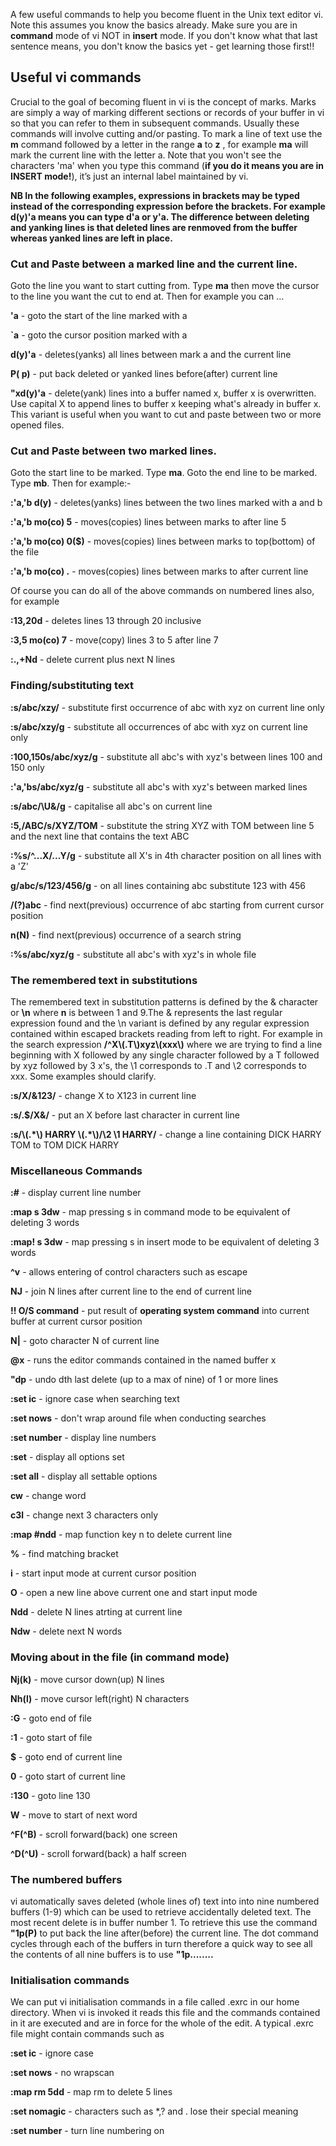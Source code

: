 A few useful commands to help you become fluent in the Unix text editor vi. Note this 
assumes you know the basics already. Make sure you are in **command** mode of vi NOT in **insert** mode. 
If you don't know what that last sentence means, you don't know the basics yet - get learning 
those first!!

<h2>Useful vi commands</h2>

Crucial to the goal of becoming fluent in vi is the concept of marks. Marks are
simply a way of marking different sections or records of your buffer in vi so that you 
can refer to them in subsequent commands. Usually these commands will involve cutting 
and/or pasting. To mark a line of text use the **m** command followed by a letter in the range
**a** to **z** , for example  **ma** will mark the current line with the letter a. Note
that you won't see the characters 'ma' when you type this command (**if you do it means 
you are in INSERT mode!**), it’s just an internal label maintained by vi. 

**NB In the following examples, expressions in brackets may be typed instead of the
corresponding expression before the brackets. For example d(y)'a means you can
type d'a or y'a. The difference between deleting and yanking lines is that 
deleted lines are renmoved from the buffer whereas yanked lines are left in place.**


<h3>Cut and Paste between a marked line and the current line.</h3>

Goto the line you want to start cutting from. Type **ma** then move the cursor to
the line you want the cut to end at. Then for example you can ... 

**'a** - goto the start of the line marked with a

**\`a** - goto the cursor position marked with a

**d(y)'a** - deletes(yanks) all lines between mark a and the current line

**P( p)**  - put back deleted or yanked lines before(after) current line

**"xd(y)'a** - delete(yank) lines into a buffer named x, buffer x is
overwritten. Use capital X to append lines to buffer x keeping what's already 
in buffer x. This variant is useful when you want to cut and paste between
two or more opened files.


<h3>Cut and Paste between two marked lines.</h3>

Goto the start line to be marked. Type **ma**. Goto the end line to be marked. Type **mb**. Then
for example:-

**:'a,'b d(y)** - deletes(yanks) lines between the two lines marked with a and b

**:'a,'b mo(co) 5** - moves(copies) lines between marks to after line 5

**:'a,'b mo(co) 0(\$)** - moves(copies) lines between marks to top(bottom) of the file

**:'a,'b mo(co) .** - moves(copies) lines between marks to after current line

Of course you can do all of the above commands on numbered lines also, for example

**:13,20d** - deletes lines 13 through 20 inclusive

**:3,5 mo(co) 7** -  move(copy) lines 3 to 5 after line 7

**:.,+Nd** - delete current plus next N lines 

<h3>Finding/substituting text</h3>

**:s/abc/xzy/** - substitute first occurrence of abc with xyz on current line only

**:s/abc/xzy/g** - substitute all occurrences of abc with xyz on current line only

**:100,150s/abc/xyz/g** - substitute all abc's with xyz's between lines 100 and 150 only

**:'a,'bs/abc/xyz/g** - substitute all abc's with xyz's between marked lines

**:s/abc/\\U&/g** - capitalise all abc's on current line

**:5,/ABC/s/XYZ/TOM** - substitute the string XYZ with TOM between line 5 and the next line that contains the text ABC 

**:%s/^...X/...Y/g** - substitute all X's in 4th character position on all lines with a 'Z'

**g/abc/s/123/456/g** - on all lines containing abc substitute 123 with 456

**/(?)abc** - find next(previous) occurrence of abc starting from current cursor position

**n(N)** - find next(previous) occurrence of a search string

**:%s/abc/xyz/g** - substitute all abc's with xyz's in whole file


<h3>The remembered text in substitutions</h3>

The remembered text in substitution patterns is defined by the & character or
**\\n** where **n** is between 1 and 9.The & represents the last regular
expression found and the \\n variant is defined by any regular expression
contained within escaped brackets reading from left to right. For example in the
search expression **/\^X\\(.T\\)xyz\\(xxx\\)** where we are trying to find a line
beginning with X followed by any single character followed by a T followed by
xyz followed by 3 x's, the \\1 corresponds to .T and \\2 corresponds to xxx.
Some examples should clarify.

**:s/X/&123/** - change X to X123 in current line

**:s/.\$/X&/** - put an X before last character in current line

**:s/\\(.\*\\) HARRY \\(.\*\\)/\\2 \\1 HARRY/** - change a line containing DICK HARRY TOM to TOM DICK HARRY


<h3>Miscellaneous Commands</h3>

**:\#** - display current line number

**:map s 3dw** - map pressing s in command mode to be equivalent of deleting 3 words

**:map! s 3dw** - map pressing s in insert mode to be equivalent of deleting 3 words

**\^v** - allows entering of control characters such as escape

**NJ** - join N lines after current line to the end of current line

**!! O/S command** - put result of **operating system command** into current buffer at current
cursor position

**N\|** - goto character N of current line

**\@x** - runs the editor commands contained in the named buffer x

**"dp** - undo dth last delete (up to a max of nine) of 1 or more lines

**:set ic** - ignore case when searching text

**:set nows** - don't wrap around file when conducting searches

**:set number** - display line numbers

**:set** - display all options set

**:set all** - display all settable options

**cw** - change word

**c3l** - change next 3 characters only

**:map \#ndd** - map function key n to delete current line

**%** - find matching bracket

**i** - start input mode at current cursor position

**O** - open a new line above current one and start input mode

**Ndd** - delete N lines atrting at current line

**Ndw** - delete next N words

<h3>Moving about in the file  (in command mode)</h3>

**Nj(k)** - move cursor down(up) N lines

**Nh(l)** - move cursor left(right) N characters

**:G** - goto end of file

**:1** - goto start of file

**\$** - goto end of current line

**0** - goto start of current line

**:130** - goto line 130

**W** - move to start of next word

**\^F(^B)** - scroll forward(back) one screen

**\^D(^U)** - scroll forward(back) a half screen


<h3>The numbered buffers</h3>

vi automatically saves deleted (whole lines of) text into into nine numbered
buffers (1-9) which can be used to retrieve accidentally deleted text. The most
recent delete is in buffer number 1. To retrieve this use the command **"1p(P)** to
put back the line after(before) the current line. The dot command cycles through
each of the buffers in turn therefore a quick way to see all the contents of all
nine buffers is to use **"1p........**


<h3>Initialisation commands</h3>

We can put vi initialisation commands in a file called .exrc in our home directory. When vi 
is invoked it reads this file and the commands contained in it are executed and are in
force for the whole of the edit. A typical .exrc file might contain commands
such as

**:set ic** - ignore case

**:set nows** - no wrapscan

**:map rm 5dd** - map rm to delete 5 lines

**:set nomagic** - characters such as \*,? and . lose their special meaning

**:set number** - turn line numbering on

